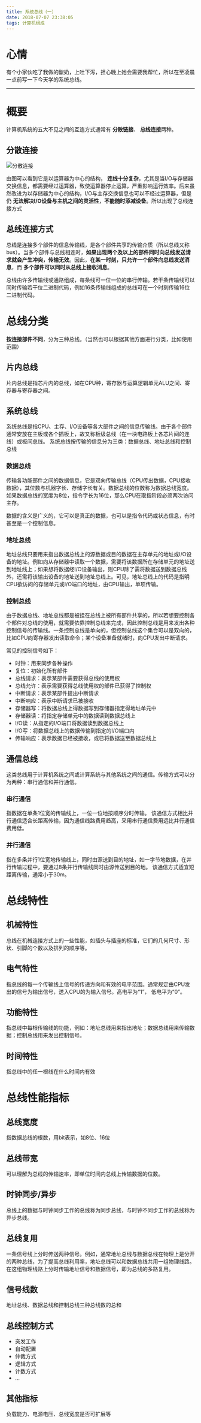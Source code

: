 ```yaml
---
title: 系统总线（一）
date: 2018-07-07 23:38:05
tags: 计算机组成
---
```


# 心情
有个小家伙吃了我做的酸奶，上吐下泻，担心晚上她会需要我帮忙，所以在至凌晨一点前写一下今天学的系统总线。

---------

# 概要
计算机系统的五大不见之间的互连方式通常有 **分散链接**、 **总线连接**两种。

## 分散连接
![分散连接](https://blog-1252749790.file.myqcloud.com/ComputerOrganization/%E5%88%86%E6%95%A3%E8%BF%9E%E6%8E%A5.png)

由图可以看到它是以运算器为中心的结构，  **连线十分复杂**，尤其是当I/O与存储器交换信息，都需要经过运算器，致使运算器停止运算，严重影响运行效率。后来虽然改进为以存储器为中心的结构，I/O与主存交换信息也可以不经过运算器，但是仍 **无法解决I/O设备与主机之间的灵活性**，**不能随时添减设备**。所以出现了总线连接方式

## 总线连接方式
总线是连接多个部件的信息传输线，是各个部件共享的传输介质（所以总线又称bus）。当多个部件与总线相连时，**如果出现两个及以上的部件同时向总线发送请求就会产生冲突，传输无效**。因此，**在某一时刻，只允许一个部件向总线发送消息**，而 **多个部件可以同时从总线上接收消息**。

总线由许多传输线或通路组成，每条线可一位一位的串行传输。若干条传输线可以同时传输若干位二进制代码，例如16条传输线组成的总线可在一个时刻传输16位二进制代码。

# 总线分类
**按连接部件不同**，分为三种总线。（当然也可以根据其他方面进行分类，比如使用范围）
## 片内总线
片内总线是指芯片内的总线，如在CPU种，寄存器与运算逻辑单元ALU之间、寄存器与寄存器之间。
## 系统总线
系统总线是指CPU、主存、I/O设备等各大部件之间的信息传输线。由于各个部件通常安放在主板或各个插板上，故又称板级总线（在一块电路板上各芯片间的连线）或板间总线。
系统总线按传输的信息分为三类：数据总线、地址总线和控制总线

### 数据总线
传输各功能部件之间的数据信息，它是双向传输总线（CPU传出数据，CPU接收数据），其位数与机器字长、存储字长有关。数据总线的位数称为数据总线宽度。如果数据总线的宽度为8位，指令字长为16位，那么CPU在取指阶段必须两次访问主存。

数据的含义是广义的，它可以是真正的数据，也可以是指令代码或状态信息，有时甚至是一个控制信息。

### 地址总线
地址总线只要用来指出数据总线上的源数据或目的数据在主存单元的地址或I/O设备的地址。例如向从存储器中读取一个数据，需要将该数据所在存储单元的地址送到地址线上；如果想将数据经I/O设备输出，则CPU除了需将数据送到数据总线外，还需将该输出设备的地址送到地址总线上。可见，地址总线上的代码是指明CPU欲访问的存储单元或I/O端口的地址，由CPU输出，单项传输。

### 控制总线
由于数据总线、地址总线都是被挂在总线上被所有部件共享的，所以若想要控制各个部件对总线的使用，就需要依靠控制总线来完成，因此控制总线是用来发出各种控制信号的传输线。一条控制总线是单向的，但控制总线这个集合可以是双向的，比如CPU向寄存器发出读取命令；某个设备准备就绪时，向CPU发出中断请求。

常见的控制信号如下：
* 时钟：用来同步各种操作
* 复位：初始化所有部件
* 总线请求：表示某部件需要获得总线的使用权
* 总线允许：表示需要获得总线使用权的部件已获得了控制权
* 中断请求：表示某部件提出中断请求
* 中断响应：表示中断请求已被接收
* 存储器写：将数据总线上得数据写到存储器指定得地址单元中
* 存储器读：将指定存储单元中的数据读到数据总线上
* I/O读：从指定的I/O端口将数据读到数据总线上
* I/O写：将数据总线上的数据传输到指定的I/O端口内
* 传输响应：表示数据已经被接收，或已将数据送至数据总线上

## 通信总线
这类总线用于计算机系统之间或计算系统与其他系统之间的通信。传输方式可以分为两种：串行通信和并行通信。
### 串行通信
指数据在单条1位宽的传输线上，一位一位地按顺序分时传输。
该通信方式相比并行通信适合长距离传输，因为通信线路费用趋高，采用串行通信费用远比并行通信费用低。
### 并行通信
指在多条并行1位宽地传输线上，同时由源送到目的地址，如一字节地数据，在并行传输过程中，要通过8条并行传输线同时由源传送到目的地。
该通信方式适宜短距离传输，通常小于30m。

# 总线特性
## 机械特性
总线在机械连接方式上的一些性能，如插头与插座的标准，它们的几何尺寸、形状、引脚的个数以及排列的顺序等。

## 电气特性
指总线的每一个传输线上信号的传递方向和有效的电平范围。通常规定由CPU发出的信号为输出信号，送入CPU的为输入信号。高电平为“1”， 低电平为“0”。

## 功能特性
指总线中每根传输线的功能，例如：地址总线用来指出地址；数据总线用来传输数据；控制总线用来发出控制信号。

## 时间特性
指总线中的任一根线在什么时间内有效

# 总线性能指标
## 总线宽度
指数据总线的根数，用bit表示，如8位、16位
## 总线带宽
可以理解为总线的传输速率，即单位时间内总线上传输数据的位数。
## 时钟同步/异步
总线上的数据与时钟同步工作的总线称为同步总线，与时钟不同步工作的总线称为异步总线。
## 总线复用
一条信号线上分时传送两种信号。例如，通常地址总线与数据总线在物理上是分开的两种总线，为了提高总线利用率，地址总线可以和数据总线共用一组物理线路。在这组物理线路上分时传输地址信号和数据信号，即为总线的多路复用。
## 信号线数
地址总线、数据总线和控制总线三种总线数的总和
## 总线控制方式
* 突发工作
* 自动配置
* 仲裁方式
* 逻辑方式
* 计数方式
* ...
## 其他指标
负载能力、电源电压、总线宽度是否可扩展等